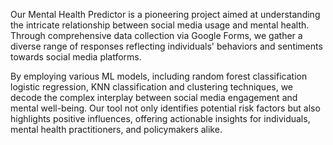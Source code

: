 Our Mental Health Predictor is a pioneering project aimed at understanding the intricate relationship between social media usage and mental health. Through comprehensive data collection via Google Forms, we gather a diverse range of responses reflecting individuals' behaviors and sentiments towards social media platforms. 

By employing various ML models, including  random forest classification logistic regression, KNN classification and clustering techniques, we decode the complex interplay between social media engagement and mental well-being. Our tool not only identifies potential risk factors but also highlights positive influences, offering actionable insights for individuals, mental health practitioners, and policymakers alike.
